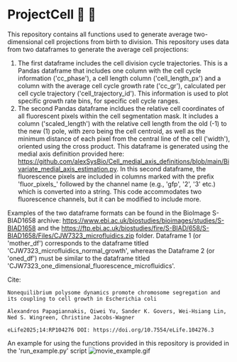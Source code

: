 # ProjectCell 📐 🔬

This repository contains all functions used to generate average two-dimensional cell projections from birth to division.
This repository uses data from two dataframes to generate the average cell projections:
1. The first dataframe includes the cell division cycle trajectories. This is a Pandas dataframe that includes one column with the cell cycle information ('cc_phase'), a cell length column ('cell_length_px') and a column with the average cell cycle growth rate ('cc_gr'), calculated per cell cycle trajectory ('cell_trajectory_id'). This information is used to plot specific growth rate bins, for specific cell cycle ranges.
2. The second Pandas dataframe incldues the relative cell coordinates of all fluorescent pixels within the cell segmentation mask. It includes a column ('scaled_length') with the relative cell length from the old (-1) to the new (1) pole, with zero being the cell centroid, as well as the minimum distance of each pixel from the central line of the cell ('width'), oriented using the cross product. This dataframe is generated using the medial axis definition provided here: https://github.com/alexSysBio/Cell_medial_axis_definitions/blob/main/Bivariate_medial_axis_estimation.py. In this second dataframe, the fluorescence pixels are included in columns marked with the prefix 'fluor_pixels_' followed by the channel name (e.g., 'gfp', '2', '3' etc.) which is converted into a string. This code accommodates two fluorescence channels, but it can be modified to include more.


Examples of the two dataframe formats can be found in the BioImage S-BIAD1658 archive: https://www.ebi.ac.uk/biostudies/bioimages/studies/S-BIAD1658 and the https://ftp.ebi.ac.uk/biostudies/fire/S-BIAD/658/S-BIAD1658/Files/CJW7323_microfluidics.zip folder. Dataframe 1 (or 'mother_df') corresponds to the dataframe titled 'CJW7323_microfluidics_normal_growth', whereas the Dataframe 2 (or 'oned_df') must be similar to the dataframe titled 'CJW7323_one_dimensional_fluorescence_microfluidics'. 

  Cite:
    
    Nonequilibrium polysome dynamics promote chromosome segregation and its coupling to cell growth in Escherichia coli
    
    Alexandros Papagiannakis, Qiwei Yu, Sander K. Govers, Wei-Hsiang Lin,  Ned S. Wingreen, Christine Jacobs-Wagner
    
    eLife2025;14:RP104276 DOI: https://doi.org/10.7554/eLife.104276.3


An example for using the functions provided in this repository is provided in the 'run_example.py' script
![movie_example.gif](https://github.com/alexSysBio/twod_average_cell_projections/blob/main/movie_example.gif)
